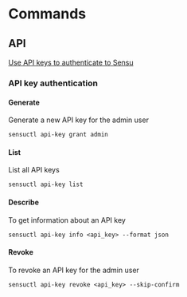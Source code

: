 # Commands



## API

[Use API keys to authenticate to Sensu](https://docs.sensu.io/sensu-go/latest/operations/control-access/use-apikeys/)


### API key authentication


#### Generate

Generate a new API key for the admin user
```
sensuctl api-key grant admin
```


#### List


List all API keys
```
sensuctl api-key list
```


#### Describe

To get information about an API key
```
sensuctl api-key info <api_key> --format json

```


#### Revoke

To revoke an API key for the admin user
```
sensuctl api-key revoke <api_key> --skip-confirm
```




